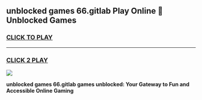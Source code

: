 
## unblocked games 66.gitlab Play Online 👋 Unblocked Games
<h3>
<a href="https://premium.freeplayer.one?title=unblocked_games_66.gitlab&ref=19F">CLICK TO PLAY</a></h3>
<hr>

<h3>
<a href="https://premium.freeplayer.one?title=unblocked_games_66.gitlab&ref=19F">CLICK 2 PLAY</a>
  
</h3>

<a href="https://premium.freeplayer.one?title=unblocked_games_66.gitlab&ref=19F"><img src="https://clearcache.store/games.png"></a>


**unblocked games 66.gitlab games unblocked: Your Gateway to Fun and Accessible Online Gaming**
